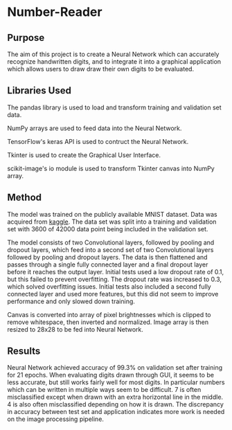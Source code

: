 # Number-Reader
## Purpose

The aim of this project is to create a Neural Network which can accurately recognize handwritten digits, and to integrate it into a graphical application which allows users to draw draw their own digits to be evaluated.

## Libraries Used

The pandas library is used to load and transform training and validation set data.

NumPy arrays are used to feed data into the Neural Network.

TensorFlow's keras API is used to contruct the Neural Network.

Tkinter is used to create the Graphical User Interface.

scikit-image's io module is used to transform Tkinter canvas into NumPy array.

## Method

The model was trained on the publicly available MNIST dataset. Data was acquired from [kaggle](https://www.kaggle.com/c/digit-recognizer/data). The data set was split into a training and validation set with 3600 of 42000 data point being included in the validation set.

The model consists of two Convolutional layers, followed by pooling and dropout layers, which feed into a second set of two Convolutional layers followed by pooling and dropout layers. The data is then flattened and passes through a single fully connected layer and a final dropout layer before it reaches the output layer.  Initial tests used a low dropout rate of 0.1, but this failed to prevent overfitting. The dropout rate was increased to 0.3, which solved overfitting issues. Initial tests also included a second fully connected layer and used more features, but this did not seem to improve performance and only slowed down training.

Canvas is converted into array of pixel brightnesses which is clipped to remove whitespace, then inverted and normalized. Image array is then resized to 28x28 to be fed into Neural Network.

## Results
Neural Network achieved accuracy of 99.3% on validation set after training for 21 epochs. When evaluating digits drawn through GUI, it seems to be less accurate, but still works fairly well for most digits. In particular numbers which can be written in multiple ways seem to be difficult. 7 is often misclassified except when drawn with an extra horizontal line in the middle. 4 is also often misclassified depending on how it is drawn. The discrepancy in accuracy between test set and application indicates more work is needed on the image processing pipeline.


